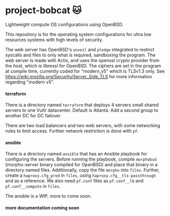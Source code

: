 # project-bobcat 🐱

Lightweight compute OS configurations using OpenBSD. 

This repository is for the operating system configurations for ultra low resources systems with high levels of security.

The web server has OpenBSD's `unveil` and `pledge` integrated to restrict syscalls and files to only what is required, sandboxing the program.
The web server is made with Actix, and uses the openssl crypto provider from the host, which is libressl for OpenBSD.
The ciphers are set in the program at compile time, currently coded for "modern_v5" which is TLSv1.3 only. See https://wiki.mozilla.org/Security/Server_Side_TLS for more information regarding "modern v5".

#### terraform

There is a directory named `terraform` that deploys 4 servers small shared servers to one Vultr datacenter. Default is Atlanta. Add a second group to another DC for DC failover.

There are two load balancers and two web servers, with some networking rules to limit access. Further network restriction is done with `pf`.

#### ansible

There is a directory named `ansible` that has an Ansible playbook for configuring the servers. Before running the playbook, compile `morphobsd` (morpho-server binary compiled for OpenBSD) and place that binary in a directory named files. Additionally, copy the file `morpho` into `files`. Further, create a `haproxy.cfg_prod` in `files`, using `haproxy.cfg__tls-passthrough` and as a reference. We also need `pf.conf` files as `pf.conf__lb` and `pf.conf__compute` in `files`.

The ansible is a WIP, more to come soon.

#### more documentation coming soon

